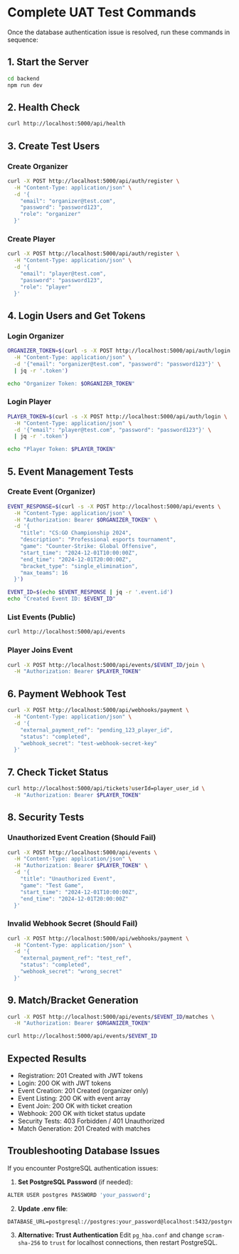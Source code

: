 # Complete UAT Test Commands

Once the database authentication issue is resolved, run these commands in sequence:

## 1. Start the Server
```bash
cd backend
npm run dev
```

## 2. Health Check
```bash
curl http://localhost:5000/api/health
```

## 3. Create Test Users

### Create Organizer
```bash
curl -X POST http://localhost:5000/api/auth/register \
  -H "Content-Type: application/json" \
  -d '{
    "email": "organizer@test.com",
    "password": "password123",
    "role": "organizer"
  }'
```

### Create Player
```bash
curl -X POST http://localhost:5000/api/auth/register \
  -H "Content-Type: application/json" \
  -d '{
    "email": "player@test.com", 
    "password": "password123",
    "role": "player"
  }'
```

## 4. Login Users and Get Tokens

### Login Organizer
```bash
ORGANIZER_TOKEN=$(curl -s -X POST http://localhost:5000/api/auth/login \
  -H "Content-Type: application/json" \
  -d '{"email": "organizer@test.com", "password": "password123"}' \
  | jq -r '.token')

echo "Organizer Token: $ORGANIZER_TOKEN"
```

### Login Player
```bash
PLAYER_TOKEN=$(curl -s -X POST http://localhost:5000/api/auth/login \
  -H "Content-Type: application/json" \
  -d '{"email": "player@test.com", "password": "password123"}' \
  | jq -r '.token')

echo "Player Token: $PLAYER_TOKEN"
```

## 5. Event Management Tests

### Create Event (Organizer)
```bash
EVENT_RESPONSE=$(curl -s -X POST http://localhost:5000/api/events \
  -H "Content-Type: application/json" \
  -H "Authorization: Bearer $ORGANIZER_TOKEN" \
  -d '{
    "title": "CS:GO Championship 2024",
    "description": "Professional esports tournament",
    "game": "Counter-Strike: Global Offensive",
    "start_time": "2024-12-01T10:00:00Z",
    "end_time": "2024-12-01T20:00:00Z",
    "bracket_type": "single_elimination",
    "max_teams": 16
  }')

EVENT_ID=$(echo $EVENT_RESPONSE | jq -r '.event.id')
echo "Created Event ID: $EVENT_ID"
```

### List Events (Public)
```bash
curl http://localhost:5000/api/events
```

### Player Joins Event
```bash
curl -X POST http://localhost:5000/api/events/$EVENT_ID/join \
  -H "Authorization: Bearer $PLAYER_TOKEN"
```

## 6. Payment Webhook Test
```bash
curl -X POST http://localhost:5000/api/webhooks/payment \
  -H "Content-Type: application/json" \
  -d '{
    "external_payment_ref": "pending_123_player_id",
    "status": "completed",
    "webhook_secret": "test-webhook-secret-key"
  }'
```

## 7. Check Ticket Status
```bash
curl http://localhost:5000/api/tickets?userId=player_user_id \
  -H "Authorization: Bearer $PLAYER_TOKEN"
```

## 8. Security Tests

### Unauthorized Event Creation (Should Fail)
```bash
curl -X POST http://localhost:5000/api/events \
  -H "Content-Type: application/json" \
  -H "Authorization: Bearer $PLAYER_TOKEN" \
  -d '{
    "title": "Unauthorized Event",
    "game": "Test Game",
    "start_time": "2024-12-01T10:00:00Z",
    "end_time": "2024-12-01T20:00:00Z"
  }'
```

### Invalid Webhook Secret (Should Fail)
```bash
curl -X POST http://localhost:5000/api/webhooks/payment \
  -H "Content-Type: application/json" \
  -d '{
    "external_payment_ref": "test_ref",
    "status": "completed",
    "webhook_secret": "wrong_secret"
  }'
```

## 9. Match/Bracket Generation
```bash
curl -X POST http://localhost:5000/api/events/$EVENT_ID/matches \
  -H "Authorization: Bearer $ORGANIZER_TOKEN"

curl http://localhost:5000/api/events/$EVENT_ID
```

## Expected Results
- Registration: 201 Created with JWT tokens
- Login: 200 OK with JWT tokens  
- Event Creation: 201 Created (organizer only)
- Event Listing: 200 OK with event array
- Event Join: 200 OK with ticket creation
- Webhook: 200 OK with ticket status update
- Security Tests: 403 Forbidden / 401 Unauthorized
- Match Generation: 201 Created with matches

## Troubleshooting Database Issues

If you encounter PostgreSQL authentication issues:

1. **Set PostgreSQL Password** (if needed):
```bash
ALTER USER postgres PASSWORD 'your_password';
```

2. **Update .env file**:
```
DATABASE_URL=postgresql://postgres:your_password@localhost:5432/postgres
```

3. **Alternative: Trust Authentication**
Edit `pg_hba.conf` and change `scram-sha-256` to `trust` for localhost connections, then restart PostgreSQL.